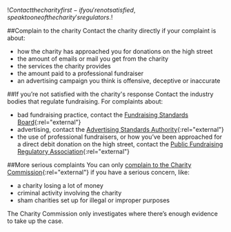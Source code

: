 $!Contact the charity first - if you're not satisfied, speak to one of the charity's regulators.$!

##Complain to the charity
Contact the charity directly if your complaint is about:

+ how the charity has approached you for donations on the high street
+ the amount of emails or mail you get from the charity
+ the services the charity provides
+ the amount paid to a professional fundraiser
+ an advertising campaign you think is offensive, deceptive or inaccurate

##If you’re not satisfied with the charity's response
Contact the industry bodies that regulate fundraising. For complaints about:

+ bad fundraising practice, contact the [Fundraising Standards Board](http://www.frsb.org.uk/give-with-confidence/ "Fundraising Standards Board"){:rel="external"}
+ advertising, contact the [Advertising Standards Authority](http://www.asa.org.uk/ "Advertising Standards Authority"){:rel="external"}
+ the use of professional fundraisers, or how you’ve been approached for a direct debit donation on the high street, contact the [Public Fundraising Regulatory Association](http://www.pfra.org.uk/ "Public Fundraising Regulatory Association"){:rel="external"}

##More serious complaints
You can only [complain to the Charity Commission](http://www.charitycommission.gov.uk/complaints/complaints.aspx "Complain to the Charity Commission"){:rel="external"} if you have a serious concern, like:

+ a charity losing a lot of money
+ criminal activity involving the charity
+ sham charities set up for illegal or improper purposes

The Charity Commission only investigates where there’s enough evidence to take up the case.
